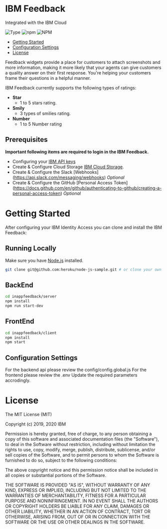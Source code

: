 # IBM Feedback
Integrated with the IBM Cloud

![Type](https://img.shields.io/badge/Type-JavaScript-blue.svg)
![npm](https://img.shields.io/npm/v/ibm-verify-sdk.svg?style=plastic)
![NPM](https://img.shields.io/npm/l/ibm-verify-sdk.svg?colorB=blue&style=plastic)

* [Getting Started](#getting-started)
* [Configuration Settings](#configuration-settings)
* [License](#license)

Feedback widgets provide a place for customers to attach screenshots and more information, making it more likely that your agents can give customers a quality answer on their first response. You're helping your customers frame their questions in a helpful manner.


IBM Feedback currently supports the following types of ratings:
 - **Star**
    - 1 to 5 stars rating.
 - **Smily**
	- 3 types of smilies rating.
 - **Number**
	-	1 to 5 Number rating


## Prerequisites
**Important following items are required to login in the  IBM Feedback.**
 - Configuring your [IBM API keys](https://cloud.ibm.com/docs/account?topic=account-userapikey)
 - Create & Configure Cloud Storage [IBM Cloud Storage](https://cloud.ibm.com/docs/cloud-object-storage).
 - Create & Configure the Slack [Webhooks] (https://api.slack.com/messaging/webhooks) *Optional*
 - Create & Configure the GitHub [Personal Access Token] (https://docs.github.com/en/github/authenticating-to-github/creating-a-personal-access-token) *Optional*

# Getting Started
After configuring your IBM Identity Access you can clone and install the IBM Feedback:

## Running Locally
Make sure you have [Node.js](http://nodejs.org/) installed.

```sh
git clone git@github.com:heroku/node-js-sample.git # or clone your own fork
```

## BackEnd
```sh
cd inappfeedback/server
npm install
npm run start-dev
```
## FrontEnd
```sh
cd inappfeedback/client
npm install
npm start
```

## Configuration Settings
For the backend api please review the config/config.global.js 
For the frontend please review the .env
Update the required parameters accrodingly.


# License
The MIT License (MIT)

Copyright (c) 2019, 2020 IBM

Permission is hereby granted, free of charge, to any person obtaining a copy of this software and associated documentation files (the "Software"), to deal in the Software without restriction, including without limitation the rights to use, copy, modify, merge, publish, distribute, sublicense, and/or sell copies of the Software, and to permit persons to whom the Software is furnished to do so, subject to the following conditions:

The above copyright notice and this permission notice shall be included in all copies or substantial portions of the Software.

THE SOFTWARE IS PROVIDED "AS IS", WITHOUT WARRANTY OF ANY KIND, EXPRESS OR IMPLIED, INCLUDING BUT NOT LIMITED TO THE WARRANTIES OF MERCHANTABILITY, FITNESS FOR A PARTICULAR PURPOSE AND NONINFRINGEMENT. IN NO EVENT SHALL THE AUTHORS OR COPYRIGHT HOLDERS BE LIABLE FOR ANY CLAIM, DAMAGES OR OTHER LIABILITY, WHETHER IN AN ACTION OF CONTRACT, TORT OR OTHERWISE, ARISING FROM, OUT OF OR IN CONNECTION WITH THE SOFTWARE OR THE USE OR OTHER DEALINGS IN THE SOFTWARE.
